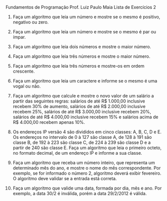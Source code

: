 Fundamentos de Programação
Prof. Luiz Paulo Maia
Lista de Exercícios 2

1.	Faça um algoritmo que leia um número e mostre se o mesmo é positivo, negativo ou zero.

2.	Faça um algoritmo que leia um número e mostre se o mesmo é par ou ímpar.

3.	Faça um algoritmo que leia dois números e mostre o maior número.

4.	Faça um algoritmo que leia três números e mostre o maior número.

5.	Faça um algoritmo que leia três números e mostre-os em ordem crescente.

6.	Faça um algoritmo que leia um caractere e informe se o mesmo é uma vogal ou não.

7.	Faça um algoritmo que calcule e mostre o novo valor de um salário a partir das seguintes regras: salários de até R$ 1.000,00 inclusive recebem 30% de aumento, salários de até R$ 2.000,00 inclusive recebem 25%, salários de até R$ 3.000,00 inclusive recebem 20%, salários de até R$ 4.000,00 inclusive recebem 15% e salários acima de R$ 4.000,00 recebem apenas 10%.

8.	Os endereços IP versão 4 são divididos em cinco classes: A, B, C, D e E. Os endereços no intervalo de 0 à 127 são classe A, de 128 à 191 são classe B, de 192 à 223 são classe C, de 224 à 239 são classe D e a partir de 240 são classe E. Faça um algoritmo que leia o primeiro octeto, no formato decimal, de um endereço IP e informe a sua classe.

9.	Faça um algoritmo que receba um número inteiro, que representa um determinado mês do ano, e mostre o nome do mês correspondente. Por exemplo, se for informado o número 2, algoritmo deverá exibir fevereiro. O algoritmo deve validar se a entrada está correta.

10.	Faça um algoritmo que valide uma data, formada por dia, mês e ano. Por exemplo, a data 30/2 é inválida, porém a data 29/2/2012 é válida.
